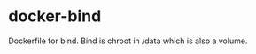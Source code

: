 docker-bind
======================

Dockerfile for bind. Bind is chroot in /data which is also a volume.
